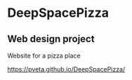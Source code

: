 # DeepSpacePizza

## Web design project

Website for a pizza place 


https://pveta.github.io/DeepSpacePizza/
